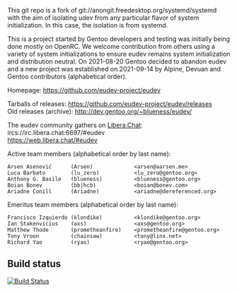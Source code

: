 This git repo is a fork of git://anongit.freedesktop.org/systemd/systemd
with the aim of isolating udev from any particular flavor of system
initialization.  In this case, the isolation is from systemd.

This is a project started by Gentoo developers and testing was initially being
done mostly on OpenRC.  We welcome contribution from others using a variety of
system initializations to ensure eudev remains system initialization and
distribution neutral.  On 2021-08-20 Gentoo decided to abandon eudev and a new
project was established on 2021-09-14 by Alpine, Devuan and Gentoo
contributors (alphabetical order).

Homepage: https://github.com/eudev-project/eudev

Tarballs of releases: https://github.com/eudev-project/eudev/releases  
Old releases (archive): http://dev.gentoo.org/~blueness/eudev/

The eudev community gathers on [Libera.Chat](https://libera.chat/):  
ircs://irc.libera.chat:6697/#eudev  
https://web.libera.chat/#eudev

Active team members (alphabetical order by last name):

    Arsen Asenović      (Arsen)             <arsen@aarsen.me>
    Luca Barbato        (lu_zero)           <lu_zero@gentoo.org>
    Anthony G. Basile   (blueness)          <blueness@gentoo.org>
    Boian Bonev         (bb|hcb)            <boian@bonev.com>
    Ariadne Conill      (Ariadne)           <ariadne@dereferenced.org>

Emeritus team members (alphabetical order by last name):

    Francisco Izquierdo (klondike)          <klondike@gentoo.org>
    Ian Stakenvicius    (axs)               <axs@gentoo.org>
    Matthew Thode       (prometheanfire)    <prometheanfire@gentoo.org>
    Tony Vroon          (chainsaw)          <tony@linx.net>
    Richard Yao         (ryao)              <ryao@gentoo.org>

## Build status
[![Build Status](https://github.com/eudev-project/eudev/actions/workflows/build.yml/badge.svg)](https://github.com/eudev-project/eudev/actions)
